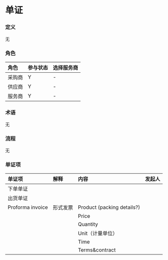 # 单证

### 定义

无

### 角色

| 角色 | 参与状态 | 选择服务商 |
| :--- | :--- | :--- |
| 采购商 | Y | - |
| 供应商 | Y | - |
| 服务商 | Y | - |

### 术语

无

### 流程

无

### 单证项

| 单证项 | 解释 | 内容 | 发起人 |
| :--- | :--- | :--- | :--- |
| 下单单证 |  |  |  |
| 出货单证 |  |  |  |
| Proforma invoice | 形式发票 | Product \(packing details?\) |  |
|  |  | Price |  |
|  |  | Quantity |  |
|  |  | Unit（计量单位） |  |
|  |  | Time |  |
|  |  | Terms&contract |  |



